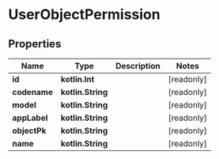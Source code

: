 
# UserObjectPermission

## Properties
Name | Type | Description | Notes
------------ | ------------- | ------------- | -------------
**id** | **kotlin.Int** |  |  [readonly]
**codename** | **kotlin.String** |  |  [readonly]
**model** | **kotlin.String** |  |  [readonly]
**appLabel** | **kotlin.String** |  |  [readonly]
**objectPk** | **kotlin.String** |  |  [readonly]
**name** | **kotlin.String** |  |  [readonly]



